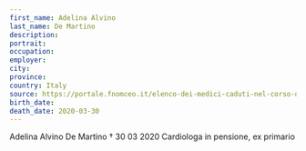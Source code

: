 ```yaml
---
first_name: Adelina Alvino
last_name: De Martino
description: 
portrait: 
occupation: 
employer: 
city: 
province: 
country: Italy
source: https://portale.fnomceo.it/elenco-dei-medici-caduti-nel-corso-dellepidemia-di-covid-19/
birth_date: 
death_date: 2020-03-30
---
```


Adelina Alvino De Martino † 30 03 2020
Cardiologa in pensione, ex primario